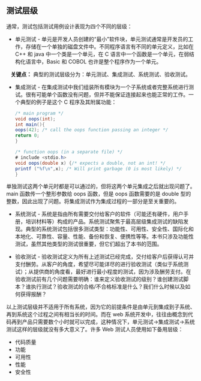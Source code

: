 ## 测试层级

通常，测试包括测试用例设计表现为四个不同的层级：

- 单元测试 - 单元是开发人员创建的“最小”软件块，单元测试通常是开发员的工作，存储在一个单独的磁盘文件中。不同程序语言有不同的单元定义，比如在 C++ 和 java 中一个类是一个单元，在 C 语言中一个函数是一个单元，在弱结构化语言中，Basic 和 COBOL 也许是整个程序作为一个单元。

&nbsp;&nbsp; **关键点：** 典型的测试层级分为：单元测试、集成测试、系统测试、验收测试。

- 集成测试 - 在集成测试中我们组装所有模块为一个子系统或者完整系统进行测试。很有可能单个函数没有问题，但并不能保证连接起来也能正常的工作。一个典型的例子是这个 C 程序及其附属功能：

    ```java
    /* main program */
    void oops(int);
    int main(){
    oops(42); /* call the oops function passing an integer */
    return 0;
    }

    /* function oops (in a separate file) */
    # include <stdio.h>
    void oops(double x) {/* expects a double, not an int! */
    printf ("%f\n",x); /* Will print garbage (0 is most likely) */
    }
    ```

单独测试这两个单元时都是可以通过的，但将这两个单元集成之后就出现问题了。main 函数传一个整形参数给 oops 函数，但是 oops 函数需要的是 double 型的整数，因此出现了问题。将集成测试作为集成过程的一部分是至关重要的。

- 系统测试 - 系统是指由所有需要交付给客户的软件（可能还有硬件，用户手册，培训材料等）构成的产品。系统测试聚焦于最高层级集成测试的缺陷发现。典型的系统测试包括很多测试类型：功能性、可用性、安全性、国际化和本地化、可靠性、容量、性能、备份和恢复、便携性等等。本书只涉及功能性测试，虽然其他类型的测试很重要，但它们超出了本书的范围。

- 验收测试 - 验收测试定义为所有上述测试已经完成，交付给客户后获得认可并支付酬劳。从客户的角度，希望尽可能详尽的进行验收测试（类似于系统测试）；从提供商的角度看，最好进行最小程度的测试，因为涉及酬劳支付。在验收测试前有几个问题需要明确：谁来定义验收测试的级别？谁创建测试脚本？谁执行测试？验收测试的合格/不合格标准是什么？我们什么时候以及如何获得报酬？

以上测试层级并不适用于所有系统，因为它的前提条件是由单元到集成到子系统、再到系统这个过程之间有相当长的时间。而在 web 系统开发中，往往由概念到代码再到产品只需要数个小时就可以完成，这种情况下，单元测试->集成测试->系统测试这样的层级就没有多大意义了。许多 Web 测试人员使用如下备用层级：

- 代码质量
- 功能
- 可用性
- 性能
- 安全性